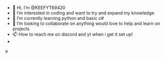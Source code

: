 - 👋 Hi, I’m @KEEFYT69420
- 👀 I’m interested in coding and want to try and expand my knowledge
- 🌱 I’m currently learning python and basic c#
- 💞️ I’m looking to collaborate on anything would love to help and learn on projects
- 📫 How to reach me on discord and yt when i get it set up!
- 
a
